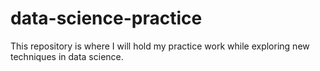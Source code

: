 # data-science-practice
This repository is where I will hold my practice work while exploring new techniques in data science.
